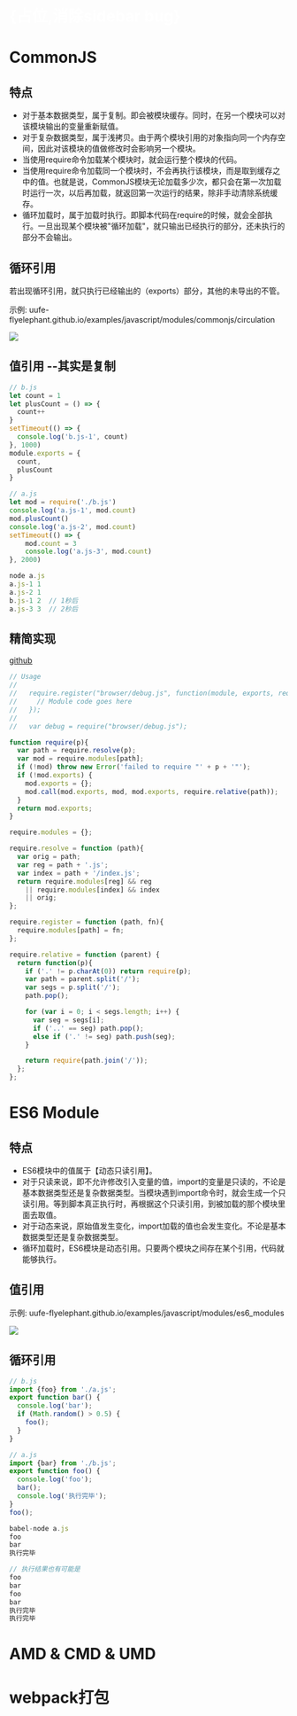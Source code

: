 
# <font color=white>{占位,消除sidebar bug}</font>
# CommonJS

## 特点
* 对于基本数据类型，属于复制。即会被模块缓存。同时，在另一个模块可以对该模块输出的变量重新赋值。
* 对于复杂数据类型，属于浅拷贝。由于两个模块引用的对象指向同一个内存空间，因此对该模块的值做修改时会影响另一个模块。
* 当使用require命令加载某个模块时，就会运行整个模块的代码。
* 当使用require命令加载同一个模块时，不会再执行该模块，而是取到缓存之中的值。也就是说，CommonJS模块无论加载多少次，都只会在第一次加载时运行一次，以后再加载，就返回第一次运行的结果，除非手动清除系统缓存。
* 循环加载时，属于加载时执行。即脚本代码在require的时候，就会全部执行。一旦出现某个模块被"循环加载"，就只输出已经执行的部分，还未执行的部分不会输出。

## 循环引用
若出现循环引用，就只执行已经输出的（exports）部分，其他的未导出的不管。  

示例: uufe-flyelephant.github.io/examples/javascript/modules/commonjs/circulation 
 
![](./imgs/commonjs.png)

## 值引用 --其实是复制
``` javascript
// b.js
let count = 1
let plusCount = () => {
  count++
}
setTimeout(() => {
  console.log('b.js-1', count)
}, 1000)
module.exports = {
  count,
  plusCount
}

// a.js
let mod = require('./b.js')
console.log('a.js-1', mod.count)
mod.plusCount()
console.log('a.js-2', mod.count)
setTimeout(() => {
    mod.count = 3
    console.log('a.js-3', mod.count)
}, 2000)

node a.js
a.js-1 1
a.js-2 1
b.js-1 2  // 1秒后
a.js-3 3  // 2秒后
```
## 精简实现
[github](https://github.com/ruanyf/tiny-browser-require)
``` javascript
// Usage
//
//   require.register("browser/debug.js", function(module, exports, require){
//     // Module code goes here
//   });
//
//   var debug = require("browser/debug.js");

function require(p){
  var path = require.resolve(p);
  var mod = require.modules[path];
  if (!mod) throw new Error('failed to require "' + p + '"');
  if (!mod.exports) {
    mod.exports = {};
    mod.call(mod.exports, mod, mod.exports, require.relative(path));
  }
  return mod.exports;
}

require.modules = {};

require.resolve = function (path){
  var orig = path;
  var reg = path + '.js';
  var index = path + '/index.js';
  return require.modules[reg] && reg
    || require.modules[index] && index
    || orig;
};

require.register = function (path, fn){
  require.modules[path] = fn;
};

require.relative = function (parent) {
  return function(p){
    if ('.' != p.charAt(0)) return require(p);
    var path = parent.split('/');
    var segs = p.split('/');
    path.pop();

    for (var i = 0; i < segs.length; i++) {
      var seg = segs[i];
      if ('..' == seg) path.pop();
      else if ('.' != seg) path.push(seg);
    }

    return require(path.join('/'));
  };
};
```


# ES6 Module

## 特点
* ES6模块中的值属于【动态只读引用】。
* 对于只读来说，即不允许修改引入变量的值，import的变量是只读的，不论是基本数据类型还是复杂数据类型。当模块遇到import命令时，就会生成一个只读引用。等到脚本真正执行时，再根据这个只读引用，到被加载的那个模块里面去取值。
* 对于动态来说，原始值发生变化，import加载的值也会发生变化。不论是基本数据类型还是复杂数据类型。
* 循环加载时，ES6模块是动态引用。只要两个模块之间存在某个引用，代码就能够执行。

## 值引用

示例: uufe-flyelephant.github.io/examples/javascript/modules/es6_modules

![](./imgs/es6_module.png)

## 循环引用
```javascript
// b.js
import {foo} from './a.js';
export function bar() {
  console.log('bar');
  if (Math.random() > 0.5) {
    foo();
  }
}

// a.js
import {bar} from './b.js';
export function foo() {
  console.log('foo');
  bar();
  console.log('执行完毕');
}
foo();

babel-node a.js
foo
bar
执行完毕

// 执行结果也有可能是
foo
bar
foo
bar
执行完毕
执行完毕
```

# AMD & CMD & UMD

# webpack打包
```

```
